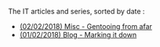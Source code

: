 The IT articles and series, sorted by date : 


* [(02/02/2018) Misc - Gentooing from afar](misc.gentooing_from_afar.html)
* [(01/02/2018) Blog - Marking it down](blog.marking_it_down.html)

